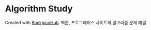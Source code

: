 # Algorithm Study
Created with [BaekjoonHub](https://github.com/BaekjoonHub/BaekjoonHub).
백준, 프로그래머스 사이트의 알고리즘 문제 해결
